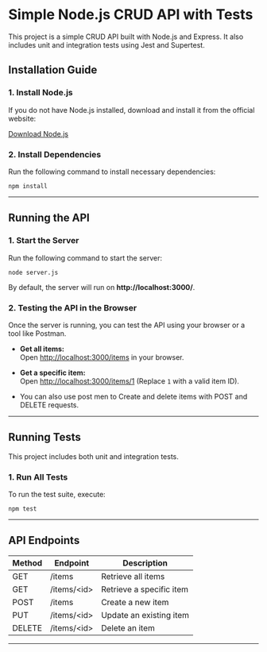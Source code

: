 # Simple Node.js CRUD API with Tests

This project is a simple CRUD API built with Node.js and Express. It also includes unit and integration tests using Jest and Supertest.

## **Installation Guide**

### **1. Install Node.js**

If you do not have Node.js installed, download and install it from the official website:

[Download Node.js](https://nodejs.org/)

### **2. Install Dependencies**

Run the following command to install necessary dependencies:

```
npm install
```

---

## **Running the API**

### **1. Start the Server**

Run the following command to start the server:

```
node server.js
```

By default, the server will run on **http://localhost:3000/**.

### **2. Testing the API in the Browser**

Once the server is running, you can test the API using your browser or a tool like Postman.

- **Get all items:**  
  Open [http://localhost:3000/items](http://localhost:3000/items) in your browser.

- **Get a specific item:**  
  Open [http://localhost:3000/items/1](http://localhost:3000/items/1) (Replace `1` with a valid item ID).

- You can also use post men to Create and delete items with POST and DELETE requests.

---

## **Running Tests**

This project includes both unit and integration tests.

### **1. Run All Tests**

To run the test suite, execute:

```
npm test
```

---

## **API Endpoints**

| Method | Endpoint      | Description              |
| ------ | ------------- | ------------------------ |
| GET    | /items        | Retrieve all items       |
| GET    | /items/\<id\> | Retrieve a specific item |
| POST   | /items        | Create a new item        |
| PUT    | /items/\<id\> | Update an existing item  |
| DELETE | /items/\<id\> | Delete an item           |

---
